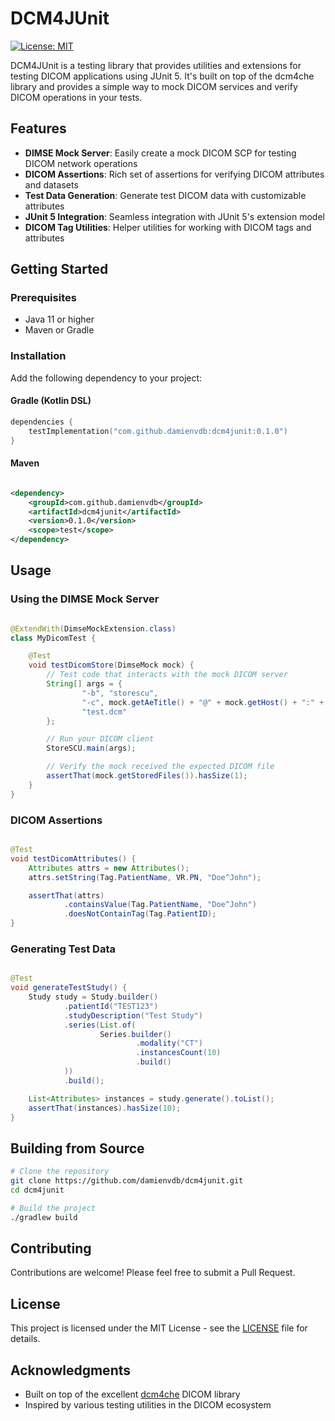# DCM4JUnit

[![License: MIT](https://img.shields.io/badge/License-MIT-yellow.svg)](https://opensource.org/licenses/MIT)

DCM4JUnit is a testing library that provides utilities and extensions for testing DICOM applications using JUnit 5. It's
built on top of the dcm4che library and provides a simple way to mock DICOM services and verify DICOM operations in your
tests.

## Features

- **DIMSE Mock Server**: Easily create a mock DICOM SCP for testing DICOM network operations
- **DICOM Assertions**: Rich set of assertions for verifying DICOM attributes and datasets
- **Test Data Generation**: Generate test DICOM data with customizable attributes
- **JUnit 5 Integration**: Seamless integration with JUnit 5's extension model
- **DICOM Tag Utilities**: Helper utilities for working with DICOM tags and attributes

## Getting Started

### Prerequisites

- Java 11 or higher
- Maven or Gradle

### Installation

Add the following dependency to your project:

#### Gradle (Kotlin DSL)

```kotlin
dependencies {
    testImplementation("com.github.damienvdb:dcm4junit:0.1.0")
}
```

#### Maven

```xml

<dependency>
    <groupId>com.github.damienvdb</groupId>
    <artifactId>dcm4junit</artifactId>
    <version>0.1.0</version>
    <scope>test</scope>
</dependency>
```

## Usage

### Using the DIMSE Mock Server

```java

@ExtendWith(DimseMockExtension.class)
class MyDicomTest {

    @Test
    void testDicomStore(DimseMock mock) {
        // Test code that interacts with the mock DICOM server
        String[] args = {
                "-b", "storescu",
                "-c", mock.getAeTitle() + "@" + mock.getHost() + ":" + mock.getPort(),
                "test.dcm"
        };

        // Run your DICOM client
        StoreSCU.main(args);

        // Verify the mock received the expected DICOM file
        assertThat(mock.getStoredFiles()).hasSize(1);
    }
}
```

### DICOM Assertions

```java

@Test
void testDicomAttributes() {
    Attributes attrs = new Attributes();
    attrs.setString(Tag.PatientName, VR.PN, "Doe^John");

    assertThat(attrs)
            .containsValue(Tag.PatientName, "Doe^John")
            .doesNotContainTag(Tag.PatientID);
}
```

### Generating Test Data

```java

@Test
void generateTestStudy() {
    Study study = Study.builder()
            .patientId("TEST123")
            .studyDescription("Test Study")
            .series(List.of(
                    Series.builder()
                            .modality("CT")
                            .instancesCount(10)
                            .build()
            ))
            .build();

    List<Attributes> instances = study.generate().toList();
    assertThat(instances).hasSize(10);
}
```

## Building from Source

```bash
# Clone the repository
git clone https://github.com/damienvdb/dcm4junit.git
cd dcm4junit

# Build the project
./gradlew build
```

## Contributing

Contributions are welcome! Please feel free to submit a Pull Request.

## License

This project is licensed under the MIT License - see the [LICENSE](LICENSE) file for details.

## Acknowledgments

- Built on top of the excellent [dcm4che](https://www.dcm4che.org/) DICOM library
- Inspired by various testing utilities in the DICOM ecosystem
